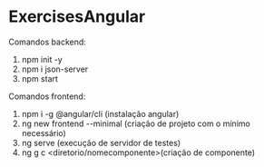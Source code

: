 # ExercisesAngular

Comandos backend:
1. npm init -y
2. npm i json-server
3. npm start

Comandos frontend:
1. npm i -g @angular/cli (instalação angular)
2. ng new frontend --minimal (criação de projeto com o mínimo necessário)
3. ng serve (execução de servidor de testes)
4. ng g c <diretorio/nomecomponente>(criação de componente)
